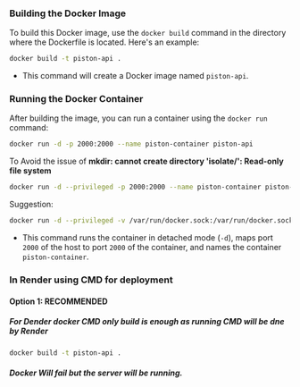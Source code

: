 ### **Building the Docker Image**

To build this Docker image, use the `docker build` command in the directory where the Dockerfile is located. Here's an example:

```bash
docker build -t piston-api .
```

-   This command will create a Docker image named `piston-api`.

### **Running the Docker Container**

After building the image, you can run a container using the `docker run` command:

```bash
docker run -d -p 2000:2000 --name piston-container piston-api
```

To Avoid the issue of **mkdir: cannot create directory 'isolate/': Read-only file system**

```bash
docker run -d --privileged -p 2000:2000 --name piston-container piston-api
```

Suggestion:

```bash
docker run -d --privileged -v /var/run/docker.sock:/var/run/docker.sock -p 2000:2000 --name piston-container piston-api
```

-   This command runs the container in detached mode (`-d`), maps port `2000` of the host to port `2000` of the container, and names the container `piston-container`.

### In Render using CMD for deployment

#### Option 1: RECOMMENDED

##### For Dender docker CMD only build is enough as running CMD will be dne by Render

```bash
docker build -t piston-api .
```

##### Docker Will fail but the server will be running.
